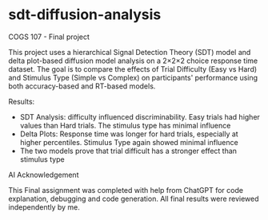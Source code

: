 # sdt-diffusion-analysis
COGS 107 - Final project

This project uses a hierarchical Signal Detection Theory (SDT) model and delta plot-based diffusion model analysis on a 2×2×2 choice response time dataset. The goal is to compare the effects of Trial Difficulty (Easy vs Hard) and Stimulus Type (Simple vs Complex) on participants' performance using both accuracy-based and RT-based models.

Results:
- SDT Analysis: difficulty influenced discriminability. Easy trials had higher values than Hard trials. The stimulus type has minimal influence
- Delta Plots: Response time was longer for hard trials, especially at higher percentiles. Stimulus Type again showed minimal influence
- The two models prove that trial difficult has a stronger effect than stimulus type 

AI Acknowledgement

This Final assignment was completed with help from ChatGPT for code explanation, debugging and code generation. All final results were reviewed independently by me.

